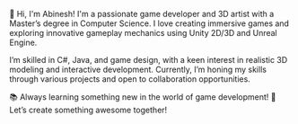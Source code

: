 👋 Hi, I'm Abinesh!
I'm a passionate game developer and 3D artist with a Master’s degree in Computer Science. 
I love creating immersive games and exploring innovative gameplay mechanics using Unity 2D/3D and Unreal Engine.

I’m skilled in C#, Java, and game design, with a keen interest in realistic 3D modeling and interactive development. 
Currently, I’m honing my skills through various projects and open to collaboration opportunities.

📚 Always learning something new in the world of game development!
🌱 Let’s create something awesome together!

